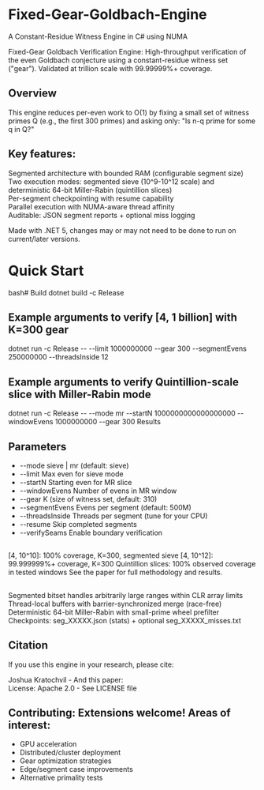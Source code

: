 # Fixed-Gear-Goldbach-Engine
A Constant-Residue Witness Engine in C# using NUMA  

Fixed-Gear Goldbach Verification Engine:
High-throughput verification of the even Goldbach conjecture using a constant-residue witness set ("gear"). Validated at trillion scale with 99.99999%+ coverage.

## Overview
This engine reduces per-even work to O(1) by fixing a small set of witness primes Q (e.g., the first 300 primes) and asking only: "Is n-q prime for some q in Q?"

## Key features:

Segmented architecture with bounded RAM (configurable segment size)  
Two execution modes: segmented sieve (10^9-10^12 scale) and deterministic 64-bit Miller-Rabin (quintillion slices)  
Per-segment checkpointing with resume capability  
Parallel execution with NUMA-aware thread affinity  
Auditable: JSON segment reports + optional miss logging  

Made with .NET 5, changes may or may not need to be done to run on current/later versions.  

# Quick Start
bash# Build
dotnet build -c Release

## Example arguments to verify [4, 1 billion] with K=300 gear

dotnet run -c Release -- --limit 1000000000 --gear 300 --segmentEvens 250000000 --threadsInside 12

## Example arguments to verify Quintillion-scale slice with Miller-Rabin mode

dotnet run -c Release -- --mode mr --startN 1000000000000000000 --windowEvens 1000000000 --gear 300
Results

## Parameters

* --mode          sieve | mr (default: sieve)
* --limit         Max even for sieve mode
* --startN        Starting even for MR slice
* --windowEvens   Number of evens in MR window
* --gear          K (size of witness set, default: 310)
* --segmentEvens  Evens per segment (default: 500M)
* --threadsInside Threads per segment (tune for your CPU)
* --resume        Skip completed segments
* --verifySeams   Enable boundary verification


## 
[4, 10^10]: 100% coverage, K=300, segmented sieve
[4, 10^12]: 99.999999%+ coverage, K=300
Quintillion slices: 100% observed coverage in tested windows
See the paper for full methodology and results.
##
Segmented bitset handles arbitrarily large ranges within CLR array limits
Thread-local buffers with barrier-synchronized merge (race-free)
Deterministic 64-bit Miller-Rabin with small-prime wheel prefilter
Checkpoints: seg_XXXXX.json (stats) + optional seg_XXXXX_misses.txt

## Citation
If you use this engine in your research, please cite:  

Joshua Kratochvil - And this paper:  
License: Apache 2.0 - See LICENSE file  


## Contributing: Extensions welcome! Areas of interest:

* GPU acceleration  
* Distributed/cluster deployment
* Gear optimization strategies
* Edge/segment case improvements
* Alternative primality tests

